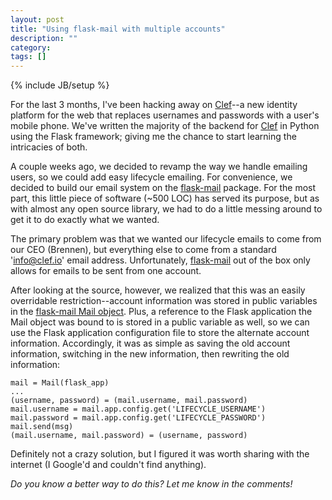 ```yaml
---
layout: post
title: "Using flask-mail with multiple accounts"
description: ""
category: 
tags: []
---
```

{% include JB/setup %}

For the last 3 months, I've been hacking away on [Clef](https://clef.io)--a new identity platform for the web that replaces usernames and passwords with a user's mobile phone. We've written the majority of the backend for [Clef](https://clef.io) in Python using the Flask framework; giving me the chance to start learning the intricacies of both.

A couple weeks ago, we decided to revamp the way we handle emailing users, so we could add easy lifecycle emailing. For convenience, we decided to build our email system on the [flask-mail](http://packages.python.org/Flask-Mail/) package. For the most part, this little piece of software (~500 LOC) has served its purpose, but as with almost any open source library, we had to do a little messing around to get it to do exactly what we wanted.

The primary problem was that we wanted our lifecycle emails to come from our CEO (Brennen), but everything else to come from a standard 'info@clef.io' email address. Unfortunately, [flask-mail](http://packages.python.org/Flask-Mail/) out of the box only allows for emails to be sent from one account.

After looking at the source, however, we realized that this was an easily overridable restriction--account information was stored in public variables in the [flask-mail Mail object](https://github.com/mattupstate/flask-mail/blob/master/flask_mail.py#L339). Plus, a reference to the Flask application the Mail object was bound to is stored in a public variable as well, so we can use the Flask application configuration file to store the alternate account information. Accordingly, it was as simple as saving the old account information, switching in the new information, then rewriting the old information:

    mail = Mail(flask_app)
    ...
    (username, password) = (mail.username, mail.password)
    mail.username = mail.app.config.get('LIFECYCLE_USERNAME')
    mail.password = mail.app.config.get('LIFECYCLE_PASSWORD')
    mail.send(msg)
    (mail.username, mail.password) = (username, password)

Definitely not a crazy solution, but I figured it was worth sharing with the internet (I Google'd and couldn't find anything).

*Do you know a better way to do this? Let me know in the comments!*